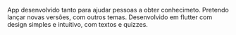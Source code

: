 App desenvolvido tanto para ajudar pessoas a obter conhecimeto. Pretendo lançar novas versões, com outros temas.
Desenvolvido em flutter com design simples e intuitivo, com textos e quizzes.

